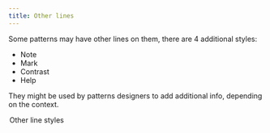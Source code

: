 ```yaml
---
title: Other lines
---
```


Some patterns may have other lines on them, there are 4 additional styles:

-   Note
-   Mark
-   Contrast
-   Help

They might be used by patterns designers to add additional info, depending on the context.

<Legend part="otherLines">

Other line styles

</Legend>
